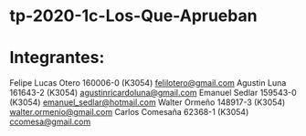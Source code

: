 # tp-2020-1c-Los-Que-Aprueban

# Integrantes:

Felipe Lucas Otero	160006-0	(K3054) felilotero@gmail.com
Agustin  Luna         	161643-2	(K3054)	agustinricardoluna@gmail.com
Emanuel Sedlar    	159543-0	(K3054)	emanuel_sedlar@hotmail.com
Walter Ormeño   	148917-3	(K3054) walter.ormenio@gmail.com
Carlos Comesaña	62368-1 	(K3054) ccomesa@gmail.com
